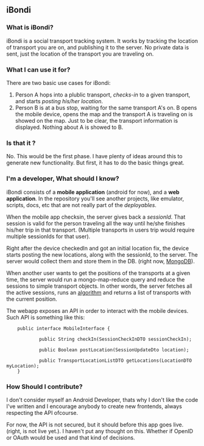 ## iBondi
### What is iBondi?
iBondi is a social transport tracking system. It works by tracking the location of transport you are on, and publishing it to the server. No private data is sent, just the location of the transport you are traveling on.

### What I can use it for? 
There are two basic use cases for iBondi:

1. Person A hops into a plublic transport, *checks-in* to a given transport, and starts *posting his/her location*.
2. Person B is at a bus stop, waiting for the same transport A's on. B opens the mobile device, opens the map and the transport A is traveling on is showed on the map. Just to be clear, the transport information is displayed. Nothing about A is showed to B.

### Is that it ?
No. This would be the first phase. I have plenty of ideas around this to generate new functionality. But first, it has to do the basic things great.

### I'm a developer, What should I know?
iBondi consists of a **mobile application** (android for now), and a **web application**. In the repository you'll see another projects, like emulator, scripts, docs, etc that are not really part of the *deployables*.

When the mobile app checksin, the server gives back a *sessionId*. That session is valid for the person traveling all the way until he/she finishes his/her trip in that transport. (Multiple transports in users trip would require multiple sessionIds for that user).

Right after the device checkedIn and got an initial location fix, the device starts posting the new locations, along with the sessionId, to the server. The server would collect them and store them in the DB. (right now, [MongoDB](http://www.mongodb.org/)).

When another user wants to get the positions of the transports at a given time, the server would run a mongo-map-reduce query and reduce the sessions to simple transport objects. In other words, the server fetches all the active sessions, runs an [algorithm](http://en.wikipedia.org/wiki/DBSCAN) and returns a list of transports with the current position.

The webapp exposes an API in order to interact with the mobile devices. Such API is something like this:

        public interface MobileInterface {

                public String checkIn(SessionCheckInDTO sessionCheckIn);

                public Boolean postLocation(SessionUpdateDto location);

                public TransportLocationListDTO getLocations(LocationDTO myLocation);
        }

### How Should I contribute? 
I don't consider myself an Android Developer, thats why I don't like the code I've written and I encourage anybody to create new frontends, always respecting the API ofcourse.

For now, the API is not secured, but it should before this app goes live. (right, is not live yet.). I haven't put any thought on this. Whether if OpenID or OAuth would be used and that kind of decisions.



